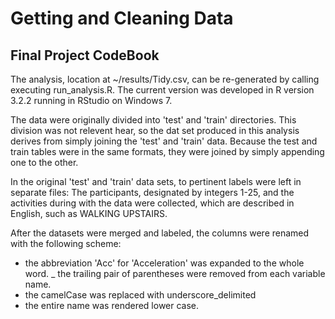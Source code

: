 
# Getting and Cleaning Data
## Final Project CodeBook

The analysis, location at ~/results/Tidy.csv, can be re-generated
by calling executing run_analysis.R. The current version was developed
in R version 3.2.2 running in RStudio on Windows 7. 

The data were originally divided into 'test' and 'train' directories. This division was not relevent hear, so the dat set produced in this analysis derives from  simply joining the 'test' and 'train' data. Because the test and train tables were in the same formats, they were joined by simply appending one to the other. 

In the original 'test' and 'train' data sets, to pertinent labels were left in separate files: The participants, designated by integers 1-25, and the activities during with the data were collected, which are described in English, such as WALKING UPSTAIRS. 


After the datasets were merged and labeled, the columns were renamed with the following scheme:
- the abbreviation 'Acc' for 'Acceleration' was expanded to the whole word. 
_ the trailing pair of parentheses were removed from each variable name. 
- the camelCase was replaced with underscore_delimited
- the entire name was rendered lower case. 
